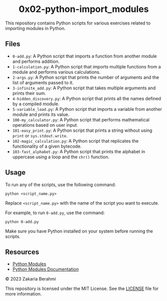 <h1 align = 'center'>0x02-python-import_modules</h1>
<p>This repository contains Python scripts for various exercises related to importing modules in Python.</p>

<h2>Files</h2>

<ul>
    <li><code>0-add.py</code>: A Python script that imports a function from another module and performs addition.</li>
    <li><code>1-calculation.py</code>: A Python script that imports multiple functions from a module and performs various calculations.</li>
    <li><code>2-args.py</code>: A Python script that prints the number of arguments and the list of arguments passed to it.</li>
    <li><code>3-infinite_add.py</code>: A Python script that takes multiple arguments and prints their sum.</li>
    <li><code>4-hidden_discovery.py</code>: A Python script that prints all the names defined by a compiled module.</li>
    <li><code>5-variable_load.py</code>: A Python script that imports a variable from another module and prints its value.</li>
    <li><code>100-my_calculator.py</code>: A Python script that performs mathematical operations based on user input.</li>
    <li><code>101-easy_print.py</code>: A Python script that prints a string without using <code>print</code> or <code>sys.stdout.write</code>.</li>
    <li><code>102-magic_calculation.py</code>: A Python script that replicates the functionality of a given bytecode.</li>
    <li><code>103-fast_alphabet.py</code>: A Python script that prints the alphabet in uppercase using a loop and the <code>chr()</code> function.</li>
</ul>

<h2>Usage</h2>

<p>To run any of the scripts, use the following command:</p>

<pre><code>python &lt;script_name.py&gt;</code></pre>

<p>Replace <code>&lt;script_name.py&gt;</code> with the name of the script you want to execute.</p>

<p>For example, to run <code>0-add.py</code>, use the command:</p>

<pre><code>python 0-add.py</code></pre>

<p>Make sure you have Python installed on your system before running the scripts.</p>

<h2>Resources</h2>

<ul>
    <li><a href="https://www.w3schools.com/python/python_modules.asp">Python Modules</a></li>
    <li><a href="https://docs.python.org/3/tutorial/modules.html">Python Modules Documentation</a></li>
</ul>

<div class="footer">
    <p>&copy; 2023 Zakaria Berahmi</p>
    <p>This repository is licensed under the MIT License. See the <a href="LICENSE">LICENSE</a> file for more information.</p>
</div>
